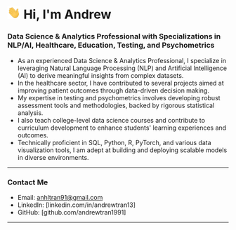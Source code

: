 # <img src="https://raw.githubusercontent.com/ABSphreak/ABSphreak/master/gifs/Hi.gif" width="30px"> Hi, I'm Andrew

### Data Science & Analytics Professional with Specializations in NLP/AI, Healthcare, Education, Testing, and Psychometrics

- As an experienced Data Science & Analytics Professional, I specialize in leveraging Natural Language Processing (NLP) and Artificial Intelligence (AI) to derive meaningful insights from complex datasets. 
- In the healthcare sector, I have contributed to several projects aimed at improving patient outcomes through data-driven decision making. 
- My expertise in testing and psychometrics involves developing robust assessment tools and methodologies, backed by rigorous statistical analysis.
- I also teach college-level data science courses and contribute to curriculum development to enhance students' learning experiences and outcomes.
- Technically proficient in SQL, Python, R, PyTorch, and various data visualization tools, I am adept at building and deploying scalable models in diverse environments.

---

### Contact Me

- Email: anhltran91@gmail.com
- LinkedIn: [linkedin.com/in/andrewtran13]
- GitHub: [github.com/andrewtran1991]

---

